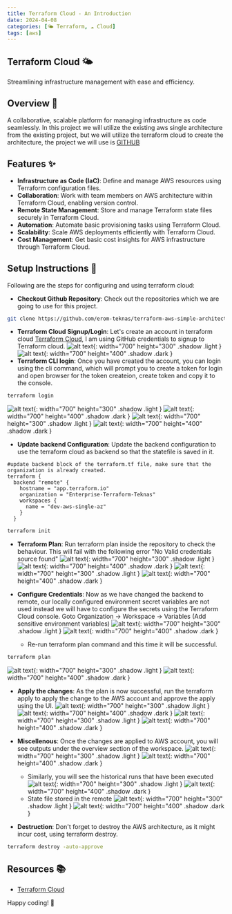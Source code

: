```yaml
---
title: Terraform Cloud - An Introduction
date: 2024-04-08
categories: [🌤️ Terraform, ☁️ Cloud]
tags: [aws]
---
```


## Terraform Cloud 🌤️
 Streamlining infrastructure management with ease and efficiency.

## Overview 📝
A collaborative, scalable platform for managing infrastructure as code seamlessly. In this project we will utilize the existing aws single architecture from the existing project, but we will utilize the terraform cloud to create the architecture, the project we will use is [GITHUB](https://github.com/erom-teknas/Terraform-single-az)

## Features ✨
- **Infrastructure as Code (IaC)**: Define and manage AWS resources using Terraform configuration files.
- **Collaboration**: Work with team members on AWS architecture within Terraform Cloud, enabling version control.
- **Remote State Management**: Store and manage Terraform state files securely in Terraform Cloud.
- **Automation**: Automate basic provisioning tasks using Terraform Cloud.
- **Scalability**: Scale AWS deployments efficiently with Terraform Cloud.
- **Cost Management**: Get basic cost insights for AWS infrastructure through Terraform Cloud.

## Setup Instructions 🚧
Following are the steps for configuring and using terraform cloud:
- **Checkout Github Repository**: Check out the repositories which we are going to use for this project.
```sh
git clone https://github.com/erom-teknas/terraform-aws-simple-architecture.git
```
- **Terraform Cloud Signup/Login**: Let's create an account in terraform cloud [Terraform Cloud](https://app.terraform.io/), I am using GitHub credentials to signup to Terraform cloud. 
![alt text](assets/images/terraform-cloud/initial-login.png){: width="700" height="300" .shadow .light }
![alt text](assets/images/terraform-cloud/initial-login-darkmode.png){: width="700" height="400" .shadow .dark }
- **Terraform CLI login**: Once you have created the account, you can login using the cli command, which will prompt you to create a token for login and open browser for the token createion, create token and copy it to the console.
```sh
terraform login
```
![alt text](../assets/images/terraform-cloud/terraform-token.png){: width="700" height="300" .shadow .light }
![alt text](../assets/images/terraform-cloud/terraform-token-darkmode.png){: width="700" height="400" .shadow .dark }
![alt text](assets/images/terraform-cloud/terraform-cli-login.png){: width="700" height="300" .shadow .light }
![alt text](assets/images/terraform-cloud/terraform-cli-login-darkmode.png){: width="700" height="400" .shadow .dark }

- **Update backend Configuration**: Update the backend configuration to use the terraform cloud as backend so that the statefile is saved in it.

```shell
#update backend block of the terraform.tf file, make sure that the organization is already created.
terraform {
  backend "remote" {
    hostname = "app.terraform.io"
    organization = "Enterprise-Terraform-Teknas"
    workspaces {
      name = "dev-aws-single-az"
    }
  }
```

```sh
terraform init
```
- **Terraform Plan**: Run terraform plan inside the repository to check the behaviour. This will fail with the following error "No Valid credentials source found"
![alt text](../assets/images/terraform-cloud/terraform-plan.png){: width="700" height="300" .shadow .light }
![alt text](../assets/images/terraform-cloud/terraform-plan-darkmode.png){: width="700" height="400" .shadow .dark }
![alt text](../assets/images/terraform-cloud/terraform-plan-failure.png){: width="700" height="300" .shadow .light }
![alt text](../assets/images/terraform-cloud/terraform-plan-failure-darkmode.png){: width="700" height="400" .shadow .dark }

- **Configure Credentials**: Now as we have changed the backend to remote, our locally configured environment secret variables are not used instead we will have to configure the secrets using the Terraform Cloud console. Goto Organization -> Workspace -> Variables (Add sensitive environment variables)
![alt text](../assets/images/terraform-cloud/tf-sec-vars.png){: width="700" height="300" .shadow .light }
![alt text](../assets/images/terraform-cloud/tf-sec-vars-darkmode.png){: width="700" height="400" .shadow .dark }

    - Re-run terraform plan command and this time it will be successful.
```sh
terraform plan
```
![alt text](../assets/images/terraform-cloud/tf-plan-success.png){: width="700" height="300" .shadow .light }
![alt text](../assets/images/terraform-cloud/tf-plan-success-darkmode.png){: width="700" height="400" .shadow .dark }

- **Apply the changes**: As the plan is now successful, run the terraform apply to apply the change to the AWS account and approve the apply using the UI.
![alt text](../assets/images/terraform-cloud/tf-approve.png){: width="700" height="300" .shadow .light }
![alt text](../assets/images/terraform-cloud/tf-approve-darkmode.png){: width="700" height="400" .shadow .dark }
![alt text](../assets/images/terraform-cloud/tf-ap-suc.png){: width="700" height="300" .shadow .light }
![alt text](../assets/images/terraform-cloud/tf-ap-suc-darkmode.png){: width="700" height="400" .shadow .dark }

- **Miscellenous**: Once the changes are applied to AWS account, you will see outputs under the overview section of the workspace.
![alt text](../assets/images/terraform-cloud/tf-outputs.png){: width="700" height="300" .shadow .light }
![alt text](../assets/images/terraform-cloud/tf-outputs-darkmode.png){: width="700" height="400" .shadow .dark }
    - Similarly, you will see the historical runs that have been executed
![alt text](../assets/images/terraform-cloud/runs.png){: width="700" height="300" .shadow .light }
![alt text](../assets/images/terraform-cloud/runs-darkmode.png){: width="700" height="400" .shadow .dark }
    - State file stored in the remote
![alt text](../assets/images/terraform-cloud/st-file.png){: width="700" height="300" .shadow .light }
![alt text](../assets/images/terraform-cloud/st-file-darkmode.png){: width="700" height="400" .shadow .dark }

- **Destruction**: Don't forget to destroy the AWS architecture, as it might incur cost, using terraform destroy.
```sh
terraform destroy -auto-approve
```
## Resources 📚

- [Terraform Cloud](https://developer.hashicorp.com/terraform/cloud-docs)

Happy coding! 🎉